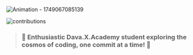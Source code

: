 
![Animation - 1749067085139](https://github.com/user-attachments/assets/8aeca069-3532-455a-8f37-d488c716df4e)

![contributions](https://github.com/AlexD36/AlexD36/assets/167620486/01a6e42f-2c6a-47de-89b9-97a3ab31cf35)

> ### 🚀 Enthusiastic Dava.X.Academy student exploring the cosmos of coding, one commit at a time! 🌟

 
